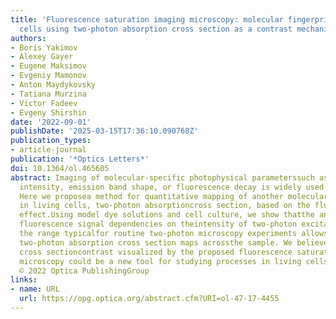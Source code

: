 ```yaml
---
title: 'Fluorescence saturation imaging microscopy: molecular fingerprinting in living
  cells using two-photon absorption cross section as a contrast mechanism'
authors:
- Boris Yakimov
- Alexey Gayer
- Eugene Maksimov
- Evgeniy Mamonov
- Anton Maydykovsky
- Tatiana Murzina
- Victor Fadeev
- Evgeny Shirshin
date: '2022-09-01'
publishDate: '2025-03-15T17:36:10.090768Z'
publication_types:
- article-journal
publication: '*Optics Letters*'
doi: 10.1364/ol.465605
abstract: Imaging of molecular-specific photophysical parameterssuch as fluorescence
  intensity, emission band shape, or fluorescence decay is widely used in biophysics.
  Here we proposea method for quantitative mapping of another molecularspecific parameter
  in living cells, two-photon absorptioncross section, based on the fluorescence saturation
  effect.Using model dye solutions and cell culture, we show thatthe analysis of the
  fluorescence signal dependencies on theintensity of two-photon excitation within
  the range typicalfor routine two-photon microscopy experiments allows one toreconstruct
  two-photon absorption cross section maps acrossthe sample. We believe that the absorption
  cross sectioncontrast visualized by the proposed fluorescence saturationimaging
  microscopy could be a new tool for studying processes in living cells and tissues.
  © 2022 Optica PublishingGroup
links:
- name: URL
  url: https://opg.optica.org/abstract.cfm?URI=ol-47-17-4455
---
```

